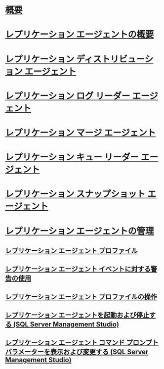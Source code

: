 # [概要](replication-agents.md)  
# [レプリケーション エージェントの概要](replication-agents-overview.md)  
# [レプリケーション ディストリビューション エージェント](replication-distribution-agent.md)  
# [レプリケーション ログ リーダー エージェント](replication-log-reader-agent.md)  
# [レプリケーション マージ エージェント](replication-merge-agent.md)  
# [レプリケーション キュー リーダー エージェント](replication-queue-reader-agent.md)  
# [レプリケーション スナップショット エージェント](replication-snapshot-agent.md)  
# [レプリケーション エージェントの管理](replication-agent-administration.md)  
## [レプリケーション エージェント プロファイル](replication-agent-profiles.md)  
## [レプリケーション エージェント イベントに対する警告の使用](use-alerts-for-replication-agent-events.md)  
## [レプリケーション エージェント プロファイルの操作](work-with-replication-agent-profiles.md)  
## [レプリケーション エージェントを起動および停止する (SQL Server Management Studio)](start-and-stop-a-replication-agent-sql-server-management-studio.md)  
## [レプリケーション エージェント コマンド プロンプト パラメーターを表示および変更する (SQL Server Management Studio)](view-and-modify-replication-agent-command-prompt-parameters.md)  
